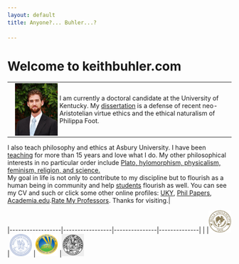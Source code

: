 ```yaml
---
layout: default
title: Anyone?... Buhler...?  

--- 
```



# Welcome to keithbuhler.com


|                                                                              |         |
|-------------------------------------------------------------------------------------|---------|
| <img src="/img/keithbuhler-golden.png" alt="Keith Buhler" align="left" hspace="10"> | I am currently a doctoral candidate at the University of Kentucky. My [dissertation](/research) is a defense of recent neo-Aristotelian virtue ethics and the ethical naturalism of Philippa Foot.   
I also teach philosophy and ethics at Asbury University. I have been [teaching](/teaching) for more than 15 years and love what I do.    My other philosophical interests in no particular order include [Plato, hylomorphism, physicalism, feminism, religion, and science.](https://uky.academia.edu/KeithBuhler)     
My goal in life is not only to contribute to my discipline but to flourish as a human being in community and help [students](/philosophy) flourish as well. You can see my CV and such or click some other online profiles: [UKY](https://philosophy.as.uky.edu/users/kebu226), [Phil Papers](http://philpapers.org/profile/47267), [Academia.edu](https://uky.academia.edu/KeithBuhler).[Rate My Professors](http://www.ratemyprofessors.com/ShowRatings.jsp?tid=1822771). Thanks for visiting.|


|------------------|-----------------|---------------|--------------|
| |<img src="/img/seal-biola.png" alt="Biola" height="50" width="50"> |<img src="/img/seal-thi.png" alt="Torrey Honors" height="50" width="50"> |<img src="/img/seal-balamand.png" alt="Balamand" height="50" width="50"> |<img src="/img/seal-uk.gif" alt="Kentucky" height="50" width="50"> 